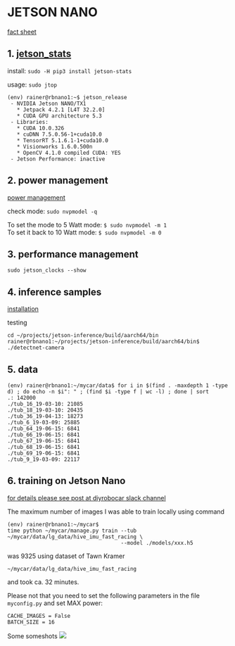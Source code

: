 # JETSON NANO
[fact sheet](https://elinux.org/Jetson_Nano)

## 1. [jetson_stats](https://github.com/rbonghi/jetson_stats) 
install: ```sudo -H pip3 install jetson-stats```

usage: ```sudo jtop```

```
(env) rainer@rbnano1:~$ jetson_release
 - NVIDIA Jetson NANO/TX1
   * Jetpack 4.2.1 [L4T 32.2.0]
   * CUDA GPU architecture 5.3
 - Libraries:
   * CUDA 10.0.326
   * cuDNN 7.5.0.56-1+cuda10.0
   * TensorRT 5.1.6.1-1+cuda10.0
   * Visionworks 1.6.0.500n
   * OpenCV 4.1.0 compiled CUDA: YES
 - Jetson Performance: inactive
```


## 2. power management
[power management](https://www.jetsonhacks.com/2019/04/10/jetson-nano-use-more-power)

check mode:
```sudo nvpmodel -q```

To set the mode to 5 Watt mode:
```$ sudo nvpmodel -m 1```
<br>
To set it back to 10 Watt mode:
```$ sudo nvpmodel -m 0```

## 3. performance management
```sudo jetson_clocks --show```

## 4. inference samples
[installation](https://thenewstack.io/tutorial-configure-nvidia-jetson-nano-as-an-ai-testbed/)

testing
```
cd ~/projects/jetson-inference/build/aarch64/bin
rainer@rbnano1:~/projects/jetson-inference/build/aarch64/bin$ ./detectnet-camera
```

## 5. data
```
(env) rainer@rbnano1:~/mycar/data$ for i in $(find . -maxdepth 1 -type d) ; do echo -n $i": " ; (find $i -type f | wc -l) ; done | sort
.: 142000
./tub_16_19-03-10: 21085
./tub_18_19-03-10: 20435
./tub_36_19-04-13: 18273
./tub_6_19-03-09: 25885
./tub_64_19-06-15: 6841
./tub_66_19-06-15: 6841
./tub_67_19-06-15: 6841
./tub_68_19-06-15: 6841
./tub_69_19-06-15: 6841
./tub_9_19-03-09: 22117
```

## 6. training on Jetson Nano 
[for details please see post at diyrobocar slack channel](https://donkeycar.slack.com/archives/C4HR56WN6/p1569174142082900)

The maximum number of images I was able to train locally using command
```
(env) rainer@rbnano1:~/mycar$ 
time python ~/mycar/manage.py train --tub ~/mycar/data/lg_data/hive_imu_fast_racing \ 
                                    --model ./models/xxx.h5
```
was 9325 using dataset of Tawn Kramer

```~/mycar/data/lg_data/hive_imu_fast_racing```

and took ca. 32 minutes. 

Please not that you need to set the following parameters in the file ```myconfig.py``` and set MAX power:
```
CACHE_IMAGES = False
BATCH_SIZE = 16
```
Some someshots
![](https://github.com/connected-autonomous-mobility/50-hardware/blob/master/images/training_on_jetson_nano_time.png)
